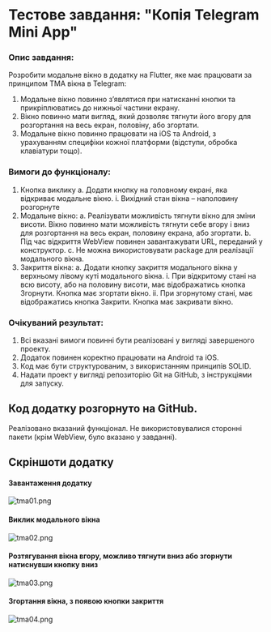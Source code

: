 # Тестове завдання: "Копія Telegram Mini App"

### Опис завдання:
Розробити модальне вікно в додатку на Flutter, яке має працювати за принципом TMA вікна в Telegram:
1. Модальне вікно повинно з’являтися при натисканні кнопки та прикріплюватись до нижньої частини екрану.
2. Вікно повинно мати вигляд, який дозволяє тягнути його вгору для розгортання на весь екран, половіну, або згортати.
3. Модальне вікно повинно працювати на iOS та Android, з урахуванням специфіки кожної платформи (відступи, обробка клавіатури тощо).
### Вимоги до функціоналу:
1. Кнопка виклику
a. Додати кнопку на головному екрані, яка відкриває модальне вікно.
i. Вихідний стан вікна – наполовину розгорнуте
2. Модальне вікно:
a. Реалізувати можливість тягнути вікно для зміни висоти. Вікно повинно мати
можливість тягнути себе вгору і вниз для розгортання на весь екран,
половину екрана, або згортати.
b. Під час відкриття WebView повинен завантажувати URL, переданий у
конструктор.
c. Не можна використовувати package для реалізації модального вікна.
3. Закриття вікна:
a. Додати кнопку закриття модального вікна у верхньому лівому куті
модального вікна.
i. При відкритому стані на всю висоту, або на половину висоти, має
відображатись кнопка Згорнути. Кнопка має згортати вікно.
ii. При згорнутому стані, має відображатись кнопка Закрити. Кнопка має
закривати вікно.
### Очікуваний результат:
1. Всі вказані вимоги повинні бути реалізовані у вигляді завершеного проекту.
2. Додаток повинен коректно працювати на Android та iOS.
3. Код має бути структурованим, з використанням принципів SOLID.
4. Надати проект у вигляді репозиторію Git на GitHub, з інструкціями для запуску.

## Код додатку розгорнуто на GitHub.
Реалізовано вказаний функціонал. Не використовувалися сторонні пакети (крім WebView, було вказано у завданні).
## Скріншоти додатку

#### Завантаження додатку
![tma01.png](/screenshots/tma01.png)

#### Виклик модального вікна
![tma02.png](/screenshots/tma02.png)

#### Розтягування вікна вгору, можливо тягнути вниз або згорнути натиснувши кнопку вниз
![tma03.png](/screenshots/tma03.png)

#### Згортання вікна, з появою кнопки закриття
![tma04.png](/screenshots/tma04.png)

